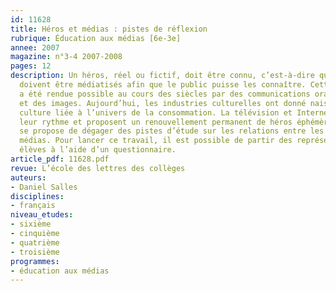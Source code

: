 ```yaml
---
id: 11628
title: Héros et médias : pistes de réflexion 
rubrique: Éducation aux médias [6e-3e]
annee: 2007
magazine: n°3-4 2007-2008
pages: 12
description: Un héros, réel ou fictif, doit être connu, c’est-à-dire que ses exploits
  doivent être médiatisés afin que le public puisse les connaître. Cette médiatisation
  a été rendue possible au cours des siècles par des communications orales, des livres
  et des images. Aujourd’hui, les industries culturelles ont donné naissance à une
  culture liée à l’univers de la consommation. La télévision et Internet imposent
  leur rythme et proposent un renouvellement permanent de héros éphémères. Cet article
  se propose de dégager des pistes d’étude sur les relations entre les héros et les
  médias. Pour lancer ce travail, il est possible de partir des représentations des
  élèves à l’aide d’un questionnaire.
article_pdf: 11628.pdf
revue: L’école des lettres des collèges
auteurs:
- Daniel Salles
disciplines:
- français
niveau_etudes:
- sixième
- cinquième
- quatrième
- troisième
programmes:
- éducation aux médias
---
```

